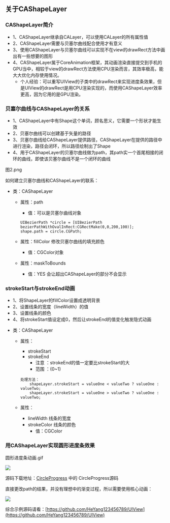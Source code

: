 ## 关于CAShapeLayer

### CAShapeLayer简介

+ 1、CAShapeLayer继承自CALayer，可以使用CALayer的所有属性值
+ 2、CAShapeLayer需要与贝塞尔曲线配合使用才有意义
+ 3、使用CAShapeLayer与贝塞尔曲线可以实现不在view的drawRect方法中画出有一些想要的图形
+ 4、CAShapeLayer属于CoreAnimation框架，其动画渲染直接提交到手机的GPU当中，相较于view的drawRect方法使用CPU渲染而言，其效率极高，能大大优化内存使用情况。
	- 个人经验：可以重写UIView的子类中的drawRect来实现进度条效果，但是UIView的drawRect是用CPU渲染实现的，而使用CAShapeLayer效率更高，因为它用的是GPU渲染。


### 贝塞尔曲线与CAShapeLayer的关系

+ 1、CAShapeLayer中有Shape这个单词，顾名思义，它需要一个形状才能生效
+ 2、贝塞尔曲线可以创建基于矢量的路径
+ 3、贝塞尔曲线给CAShapeLayer提供路径，CAShapeLayer在提供的路径中进行渲染，路径会闭环，所以路径绘制出了Shape
+ 4、用于CAShapeLayer的贝塞尔曲线做为path，其path实一个首尾相接的闭环的曲线，即使该贝塞尔曲线不是一个闭环的曲线

 图2.png
 
 如何建立贝塞尔曲线和CAShapeLayer的联系：
 
 + 类：CAShapeLayer
 	- 属性：path
 		+ 值：可以是贝塞尔曲线对象
 		
 		```objc
 		UIBezierPath *circle = [UIBezierPath bezierPathWithOvalInRect:CGRectMake(0,0,200,100)];
 		shape.path = circle.CGPath;
 		```
 	- 属性：fillColor 修改贝塞尔曲线的填充颜色
 		+ 值：CGColor对象
 	- 属性：maskToBounds 
 		+ 值：YES 会让超出CAShapeLayer的部分不会显示


### strokeStart与strokeEnd动画

+ 1、将ShapeLayer的fillColor设置成透明背景
+ 2、设置线条的宽度（lineWidth）的值
+ 3、设置线条的颜色
+ 4、将strokeStart值设定成0，然后让strokeEnd的值变化触发隐式动画

- 类：CAShapeLayer
	+ 属性：
		- strokeStart
		- strokeEnd
			+ 注意 ：strokeEnd的值一定要比strokeStart的大
			+ 范围 ：(0~1)
		
		```objc
		处理方法：
			shapeLayer.strokeStart = valueOne < valueTwo ? valueOne : valueTwo;
			shapeLayer.strokeStart = valueOne > valueTwo ? valueOne : valueTwo;
		```	
	+ 属性：
		- lineWidth 线条的宽度
		- strokeColor 线条的颜色 
			+ 值：CGColor



### 用CAShapeLayer实现圆形进度条效果

圆形进度条动画.gif

![](http://i12.tietuku.com/9dc0c878af2d3b44.gif)
 
源码下载地址：[CircleProgress](https://github.com/HeYang123456789/UIView) 中的 CircleProgress源码



直接更改path的结果，并没有理想中的渐变过程，所以需要使用核心动画：

![](http://i12.tietuku.com/a1e3dc39689f1e28.gif)

综合示例源码请看：[https://github.com/HeYang123456789/UIView](https://github.com/HeYang123456789/UIView)
